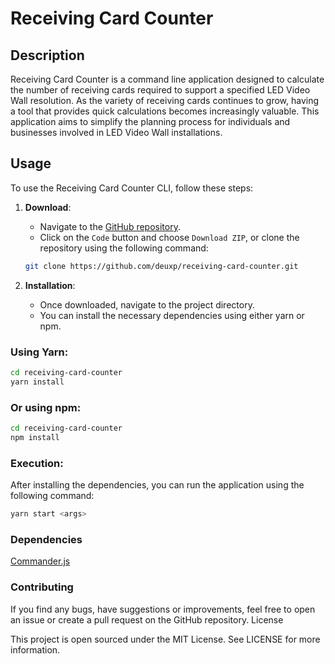 # Receiving Card Counter

## Description

Receiving Card Counter is a command line application designed to calculate the number of receiving cards required to support a specified LED Video Wall resolution. As the variety of receiving cards continues to grow, having a tool that provides quick calculations becomes increasingly valuable. This application aims to simplify the planning process for individuals and businesses involved in LED Video Wall installations.

## Usage

To use the Receiving Card Counter CLI, follow these steps:

1. **Download**:

    - Navigate to the [GitHub repository](https://github.com/deuxp/receiving-card-counter/tree/main).
    - Click on the `Code` button and choose `Download ZIP`, or clone the repository using the following command:

    ```bash
    git clone https://github.com/deuxp/receiving-card-counter.git
    ```

1. **Installation**:

    - Once downloaded, navigate to the project directory.
    - You can install the necessary dependencies using either yarn or npm.

### Using Yarn:

```bash
cd receiving-card-counter
yarn install
```

### Or using npm:

```bash
cd receiving-card-counter
npm install
```

### Execution:

After installing the dependencies, you can run the application using the following command:

```bash
yarn start <args>
```

### Dependencies

[Commander.js](https://www.npmjs.com/package/commander)

### Contributing

If you find any bugs, have suggestions or improvements, feel free to open an issue or create a pull request on the GitHub repository.
License

This project is open sourced under the MIT License. See LICENSE for more information.
